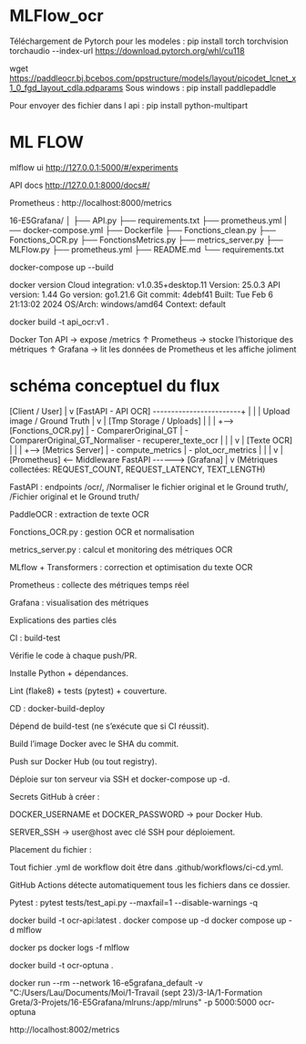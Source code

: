 # MLFlow_ocr

Téléchargement de Pytorch pour les modeles :
pip install torch torchvision torchaudio --index-url https://download.pytorch.org/whl/cu118

wget https://paddleocr.bj.bcebos.com/ppstructure/models/layout/picodet_lcnet_x1_0_fgd_layout_cdla.pdparams
Sous windows : pip install paddlepaddle

Pour envoyer des fichier dans l api : pip install python-multipart

# ML FLOW
mlflow ui
http://127.0.0.1:5000/#/experiments

API docs
http://127.0.0.1:8000/docs#/

Prometheus :
http://localhost:8000/metrics

16-E5Grafana/
│
├── API.py
├── requirements.txt
├── prometheus.yml
|── docker-compose.yml
├── Dockerfile
├── Fonctions_clean.py
├── Fonctions_OCR.py
├── FonctionsMetrics.py
├── metrics_server.py
├── MLFlow.py
├── prometheus.yml
├── README.md
└── requirements.txt


docker-compose up --build

docker version
 Cloud integration: v1.0.35+desktop.11
 Version:           25.0.3
 API version:       1.44
 Go version:        go1.21.6
 Git commit:        4debf41
 Built:             Tue Feb  6 21:13:02 2024
 OS/Arch:           windows/amd64
 Context:           default


 docker build -t api_ocr:v1 .


Docker
Ton API → expose /metrics
       ↑
   Prometheus → stocke l’historique des métriques
       ↑
   Grafana → lit les données de Prometheus et les affiche joliment


# schéma conceptuel du flux

[Client / User] 
      |
      v
[FastAPI - API OCR]  ------------------------+
      |                                     |
      | Upload image / Ground Truth         |
      v                                     |
[Tmp Storage / Uploads]                     |
      |                                     |
      +--> [Fonctions_OCR.py]               |
              - ComparerOriginal_GT         |
              - ComparerOriginal_GT_Normaliser
              - recuperer_texte_ocr        |
      |                                     |
      v                                     |
[Texte OCR]                                 |
      |                                     |
      +--> [Metrics Server]                 |
              - compute_metrics            |
              - plot_ocr_metrics           |
      |                                     |
      v                                     |
[Prometheus] <-- Middleware FastAPI ------> [Grafana]
      |
      v
(Métriques collectées: REQUEST_COUNT, REQUEST_LATENCY, TEXT_LENGTH)

FastAPI : endpoints /ocr/, /Normaliser le fichier original et le Ground truth/, /Fichier original et le Ground truth/

PaddleOCR : extraction de texte OCR

Fonctions_OCR.py : gestion OCR et normalisation

metrics_server.py : calcul et monitoring des métriques OCR

MLflow + Transformers : correction et optimisation du texte OCR

Prometheus : collecte des métriques temps réel

Grafana : visualisation des métriques


Explications des parties clés

CI : build-test

Vérifie le code à chaque push/PR.

Installe Python + dépendances.

Lint (flake8) + tests (pytest) + couverture.

CD : docker-build-deploy

Dépend de build-test (ne s’exécute que si CI réussit).

Build l’image Docker avec le SHA du commit.

Push sur Docker Hub (ou tout registry).

Déploie sur ton serveur via SSH et docker-compose up -d.

Secrets GitHub à créer :

DOCKER_USERNAME et DOCKER_PASSWORD → pour Docker Hub.

SERVER_SSH → user@host avec clé SSH pour déploiement.

Placement du fichier :

Tout fichier .yml de workflow doit être dans .github/workflows/ci-cd.yml.

GitHub Actions détecte automatiquement tous les fichiers dans ce dossier.


Pytest :
pytest tests/test_api.py --maxfail=1 --disable-warnings -q


docker build -t ocr-api:latest .
docker compose up -d
docker compose up -d mlflow

docker ps
docker logs -f mlflow

docker build -t ocr-optuna .




docker run --rm --network 16-e5grafana_default -v "C:/Users/Lau/Documents/Moi/1-Travail (sept 23)/3-IA/1-Formation Greta/3-Projets/16-E5Grafana/mlruns:/app/mlruns" -p 5000:5000 ocr-optuna

http://localhost:8002/metrics
